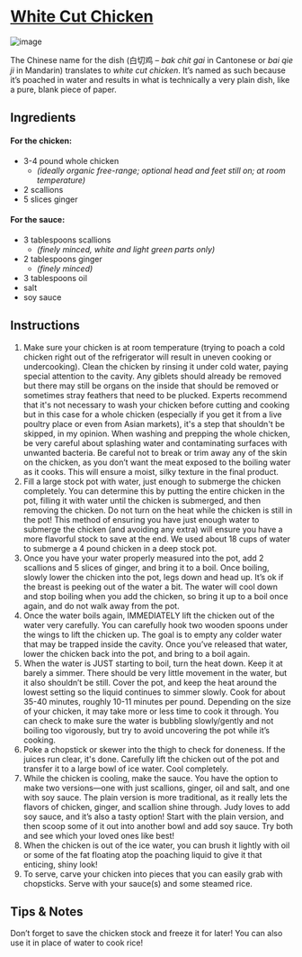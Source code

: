 # [White Cut Chicken](https://thewoksoflife.com/cantonese-poached-chicken-w-ginger-scallion-oil-bai-qie-ji/)

![image](https://thewoksoflife.com/wp-content/uploads/2019/11/white-cut-chicken-18.jpg)

The Chinese name for the dish (白切鸡 – _bak chit gai_ in Cantonese or _bai qie ji_ in Mandarin) translates to _white cut chicken_. It’s named as such because it’s poached in water and results in what is technically a very plain dish, like a pure, blank piece of paper.

## Ingredients

#### For the chicken:

- 3-4 pound whole chicken
  - _(ideally organic free-range; optional head and feet still on; at room temperature)_
- 2 scallions
- 5 slices ginger

#### For the sauce:

- 3 tablespoons scallions
  - _(finely minced, white and light green parts only)_
- 2 tablespoons ginger
  - _(finely minced)_
- 3 tablespoons oil
- salt
- soy sauce

## Instructions

1. Make sure your chicken is at room temperature (trying to poach a cold chicken right out of the refrigerator will result in uneven cooking or undercooking). Clean the chicken by rinsing it under cold water, paying special attention to the cavity. Any giblets should already be removed but there may still be organs on the inside that should be removed or sometimes stray feathers that need to be plucked. Experts recommend that it's not necessary to wash your chicken before cutting and cooking but in this case for a whole chicken (especially if you get it from a live poultry place or even from Asian markets), it's a step that shouldn't be skipped, in my opinion. When washing and prepping the whole chicken, be very careful about splashing water and contaminating surfaces with unwanted bacteria. Be careful not to break or trim away any of the skin on the chicken, as you don’t want the meat exposed to the boiling water as it cooks. This will ensure a moist, silky texture in the final product.
2. Fill a large stock pot with water, just enough to submerge the chicken completely. You can determine this by putting the entire chicken in the pot, filling it with water until the chicken is submerged, and then removing the chicken. Do not turn on the heat while the chicken is still in the pot! This method of ensuring you have just enough water to submerge the chicken (and avoiding any extra) will ensure you have a more flavorful stock to save at the end. We used about 18 cups of water to submerge a 4 pound chicken in a deep stock pot.
3. Once you have your water properly measured into the pot, add 2 scallions and 5 slices of ginger, and bring it to a boil. Once boiling, slowly lower the chicken into the pot, legs down and head up. It’s ok if the breast is peeking out of the water a bit. The water will cool down and stop boiling when you add the chicken, so bring it up to a boil once again, and do not walk away from the pot.
4. Once the water boils again, IMMEDIATELY lift the chicken out of the water very carefully. You can carefully hook two wooden spoons under the wings to lift the chicken up. The goal is to empty any colder water that may be trapped inside the cavity. Once you’ve released that water, lower the chicken back into the pot, and bring to a boil again.
5. When the water is JUST starting to boil, turn the heat down. Keep it at barely a simmer. There should be very little movement in the water, but it also shouldn’t be still. Cover the pot, and keep the heat around the lowest setting so the liquid continues to simmer slowly. Cook for about 35-40 minutes, roughly 10-11 minutes per pound. Depending on the size of your chicken, it may take more or less time to cook it through. You can check to make sure the water is bubbling slowly/gently and not boiling too vigorously, but try to avoid uncovering the pot while it’s cooking.
6. Poke a chopstick or skewer into the thigh to check for doneness. If the juices run clear, it's done. Carefully lift the chicken out of the pot and transfer it to a large bowl of ice water. Cool completely.
7. While the chicken is cooling, make the sauce. You have the option to make two versions—one with just scallions, ginger, oil and salt, and one with soy sauce. The plain version is more traditional, as it really lets the flavors of chicken, ginger, and scallion shine through. Judy loves to add soy sauce, and it’s also a tasty option! Start with the plain version, and then scoop some of it out into another bowl and add soy sauce. Try both and see which your loved ones like best!
8. When the chicken is out of the ice water, you can brush it lightly with oil or some of the fat floating atop the poaching liquid to give it that enticing, shiny look!
9. To serve, carve your chicken into pieces that you can easily grab with chopsticks. Serve with your sauce(s) and some steamed rice.

## Tips & Notes

Don’t forget to save the chicken stock and freeze it for later! You can also use it in place of water to cook rice!

